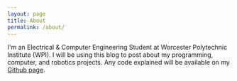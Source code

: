 ```yaml
---
layout: page
title: About
permalink: /about/
---
```


I'm an Electrical & Computer Engineering Student at Worcester Polytechnic Institute (WPI). I will be using this blog to post about my programming, computer, and robotics projects. Any code explained will be available on my [Github page](https://github.com/cascino).
